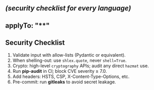 *(security checklist for every language)*
---
applyTo: "**"
---

## Security Checklist
1. Validate input with allow-lists (Pydantic or equivalent).  
2. When shelling-out: use `shlex.quote`, never `shell=True`.  
3. Crypto: high-level `cryptography` APIs; audit any direct `hazmat` use.  
4. Run **pip-audit** in CI; block CVE severity ≥ 7.0.  
5. Add headers: HSTS, CSP, X-Content-Type-Options, etc.  
6. Pre-commit: run **gitleaks** to avoid secret leakage.  